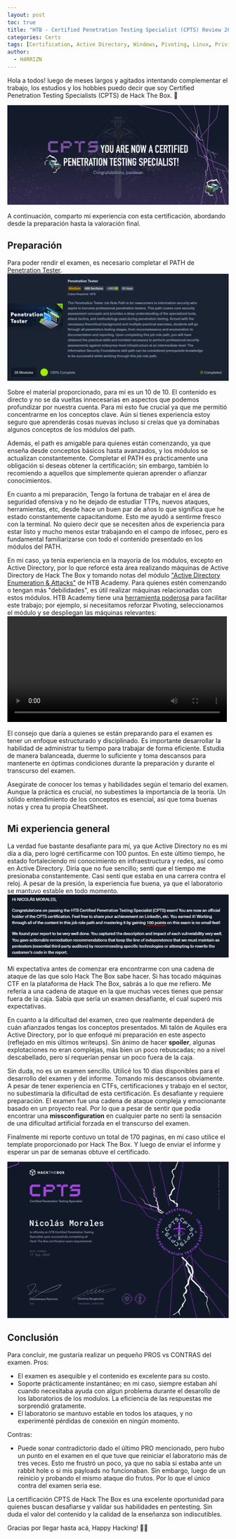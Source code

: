 ```yaml
---
layout: post
toc: true
title: "HTB - Certified Penetration Testing Specialist (CPTS) Review 2024"
categories: Certs
tags: [Certification, Active Directory, Windows, Pivoting, Linux, Privilege Escalation]
author:
  - H4RRIZN
---
```


Hola a todos! luego de meses largos y agitados intentando complementar el trabajo, los estudios y los hobbies puedo decir que soy Certified Penetration Testing Specialists (CPTS) de Hack The Box. 🫡

![certpwned](https://raw.githubusercontent.com/H4RRIZN/H4RRIZN.github.io/refs/heads/master/_includes/CERTIMG/cpts%20aproved.webp)

A continuación, comparto mi experiencia con esta certificación, abordando desde la preparación hasta la valoración final.
## Preparación

Para poder rendir el examen, es necesario completar el PATH de [Penetration Tester](https://academy.hackthebox.com/paths/jobrole).
![pentestpath](https://raw.githubusercontent.com/H4RRIZN/H4RRIZN.github.io/refs/heads/master/_includes/CERTIMG/Penetration%20Tester%20Path.png)

Sobre el material proporcionado, para mí es un 10 de 10. El contenido es directo y no se da vueltas innecesarias en aspectos que podemos profundizar por nuestra cuenta. Para mi esto fue crucial ya que me permitió concentrarme en los conceptos clave. Aún si tienes experiencia estoy seguro que aprenderás cosas nuevas incluso si creías que ya dominabas algunos conceptos de los módulos del path.

Además, el path es amigable para quienes están comenzando, ya que enseña desde conceptos básicos hasta avanzados, y los módulos se actualizan constantemente. Completar el PATH es prácticamente una obligación si deseas obtener la certificación; sin embargo, también lo recomiendo a aquellos que simplemente quieran aprender o afianzar conocimientos.

En cuanto a mi preparación, Tengo la fortuna de trabajar en el área de seguridad ofensiva y no he dejado de estudiar TTPs, nuevos ataques, herramientas, etc, desde hace un buen par de años lo que significa que he estado constantemente capacitandome. Esto me ayudó a sentirme fresco con la terminal. No quiero decir que se necesiten años de experiencia para estar listo y mucho menos estar trabajando en el campo de infosec, pero es fundamental familiarizarse con todo el contenido presentado en los módulos del PATH. 

En mi caso, ya tenía experiencia en la mayoría de los módulos, excepto en Active Directory, por lo que reforcé esta área realizando máquinas de Active Directory de Hack The Box y tomando notas del módulo ["Active Directory Enumeration & Attacks"](https://academy.hackthebox.com/module/details/143) de HTB Academy. Para quienes estén comenzando o tengan más "debilidades", es útil realizar máquinas relacionadas con estos módulos. HTB Academy tiene una [herramienta poderosa](https://academy.hackthebox.com/academy-lab-relations) para facilitar este trabajo; por ejemplo, si necesitamos reforzar Pivoting, seleccionamos el módulo y se despliegan las máquinas relevantes:
<video src="https://github.com/H4RRIZN/H4RRIZN.github.io/raw/refs/heads/master/_includes/CERTIMG/academyxlabs.mp4" width="500" height="240" controls></video>

El consejo que daría a quienes se están preparando para el examen es tener un enfoque estructurado y disciplinado. Es importante desarrollar la habilidad de administrar tu tiempo para trabajar de forma eficiente. Estudia de manera balanceada, duerme lo suficiente y toma descansos para mantenerte en óptimas condiciones durante la preparación y durante el transcurso del examen.

Asegúrate de conocer los temas y habilidades según el temario del examen. Aunque la práctica es crucial, no subestimes la importancia de la teoría. Un sólido entendimiento de los conceptos es esencial, así que toma buenas notas y crea tu propia CheatSheet.

## Mi experiencia general
La verdad fue bastante desafiante para mí, ya que Active Directory no es mi día a día, pero logré certificarme con 100 puntos. En este último tiempo, he estado fortaleciendo mi conocimiento en infraestructura y redes, así como en Active Directory. Diría que no fue sencillo; sentí que el tiempo me presionaba constantemente. Casi sentí que estaba en una carrera contra el reloj. A pesar de la presión, la experiencia fue buena, ya que el laboratorio se mantuvo estable en todo momento.
![100points](https://raw.githubusercontent.com/H4RRIZN/H4RRIZN.github.io/refs/heads/master/_includes/CERTIMG/exam%20feed.png)

Mi expectativa antes de comenzar era encontrarme con una cadena de ataque de las que solo Hack The Box sabe hacer. Si has tocado máquinas CTF en la plataforma de Hack The Box, sabrás a lo que me refiero. Me refería a una cadena de ataque en la que muchas veces tienes que pensar fuera de la caja. Sabía que sería un examen desafiante, el cual superó mis expectativas.

En cuanto a la dificultad del examen, creo que realmente dependerá de cuán afianzados tengas los conceptos presentados. Mi talón de Aquiles era Active Directory, por lo que enfoqué mi preparación en este aspecto (reflejado en mis últimos writeups). Sin ánimo de hacer **spoiler**, algunas explotaciones no eran complejas, más bien un poco rebuscadas; no a nivel descabellado, pero sí requerían pensar un poco fuera de la caja. 

Sin duda, no es un examen sencillo. Utilicé los 10 días disponibles para el desarrollo del examen y del informe. Tomando mis descansos obviamente. A pesar de tener experiencia en CTFs, certificaciones y trabajo en el sector, no subestimaría la dificultad de esta certificación. Es desafiante y requiere preparación. El examen fue una cadena de ataque compleja y emocionante basado en un proyecto real. Por lo que a pesar de sentir que podia encontrar una **missconfiguration** en cualquier parte no senti la sensación de una dificultad artificial forzada en el transcurso del examen.

Finalmente mi reporte contuvo un total de 170 paginas, en mi caso utilice el template proporcionado por Hack The Box. Y luego de enviar el informe y esperar un par de semanas obtuve el certificado. 

![cert](https://raw.githubusercontent.com/H4RRIZN/H4RRIZN.github.io/refs/heads/master/_includes/CERTIMG/CPTS.png)

## Conclusión

Para concluir, me gustaría realizar un pequeño PROS vs CONTRAS del examen.
Pros:
- El examen es asequible y el contenido es excelente para su costo.
- Soporte prácticamente instantáneo; en mi caso, siempre estaban ahí cuando necesitaba ayuda con algun problema durante el desarollo de los laboratorios de los modulos. La eficiencia de las respuestas me sorprendió gratamente.
- El laboratorio se mantuvo estable en todos los ataques, y no experimenté pérdidas de conexión en ningún momento.

Contras:
- Puede sonar contradictorio dado el último PRO mencionado, pero hubo un punto en el examen en el que tuve que reiniciar el laboratorio más de tres veces. Esto me frustró un poco, ya que no sabía si estaba ante un rabbit hole o si mis payloads no funcionaban. Sin embargo, luego de un reinicio y probando el mismo ataque dio frutos. Por lo que el único contra del examen seria ese.

La certificación CPTS de Hack The Box es una excelente oportunidad para quienes buscan desafiarse y validar sus habilidades en pentesting. Sin duda el valor del contenido y la calidad de la enseñanza son indiscutibles.

Gracias por llegar hasta acá, Happy Hacking! 🏴‍☠️

